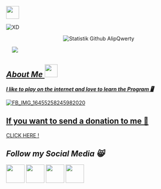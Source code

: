 <img src="https://emojis.slackmojis.com/emojis/images/1588315024/8823/hyperkitty.gif" width="35px">

![XD](https://img.shields.io/badge/Hi,Im-Alif--Febriyan-cyan)

<p align="center">
  <img alt="Statistik Github AlipQwerty" src="https://github-readme-stats.vercel.app/api?username=AlipQwerty&show_icons=true&include_all_commits=true&hide_border=true" />
<!-- <img alt="gambar profil" width="195px" src="https://avatars2.githubusercontent.com/u/26059688?s=460&u=d41b000a62eab50d000c3da604d151cec27bd850&v=4" /> -->
<!-- <img src="https://github-readme-stats.anuraghazra1.vercel.app/api/top-langs/?username=AlipQwerty&hide=ruby,perl&hide_border=true" /> -->
</p>
</a>
&nbsp;&nbsp;&nbsp;
<a href="https://github.com/AlipQwerty"><img src="https://github-readme-stats.vercel.app/api/top-langs/?username=AlipQwerty&layout=compact&theme=react&hide_border=true" />


<h2><b><i>About Me <img src="https://emojis.slackmojis.com/emojis/images/1588315024/8823/hyperkitty.gif" width="35px"></i></b></h2>
<b><i>I like to play on the internet and love to learn the Program 🖥</i></b>

![FB_IMG_16455258245982020](https://user-images.githubusercontent.com/100587195/155497091-3f177f4e-e8e0-4fcc-8fec-90894be3b55c.jpg)
<h2><b>If you want to send a donation to me 💸</i></b></h2>
<a href="https://saweria.co/alipqwerty">CLICK HERE !</a>

<h2><b><i>Follow my Social Media 😸</i></b></h2>

<a href="https://www.facebook.com/Awlad.khan.7"><img width="50" height="50" src="https://camo.githubusercontent.com/8f245234577766478eaf3ee72b0615e99bb9ef3eaa56e1c37f75692811181d5c/68747470733a2f2f6564656e742e6769746875622e696f2f537570657254696e7949636f6e732f696d616765732f7376672f66616365626f6f6b2e737667"></a>
<a href="https://www.messenger.com/awlad.khan.7"><img width="50" height="50" src="https://camo.githubusercontent.com/0b9b5efe8bd5edcdaec78496cf9ddaf6d98cd2b2574e23d5deca0b5e7eae583a/68747470733a2f2f6564656e742e6769746875622e696f2f537570657254696e7949636f6e732f696d616765732f7376672f6d657373656e6765722e737667"></a>
<a href="https://www.github.com/AlipQwerty"><img width="50" height="50" src="https://camo.githubusercontent.com/b079fe922f00c4b86f1b724fbc2e8141c468794ce8adbc9b7456e5e1ad09c622/68747470733a2f2f6564656e742e6769746875622e696f2f537570657254696e7949636f6e732f696d616765732f7376672f6769746875622e737667"></a>
<a href="https://youtube.com/channel/UC7swDqHCbdjxIWj2jkU5HNQ"><img width="50" height="50" src="https://camo.githubusercontent.com/d54e97f5edde790381f7e62b217410df33e066a0dc8f692f2fc6b25fc1768b0c/68747470733a2f2f6564656e742e6769746875622e696f2f537570657254696e7949636f6e732f696d616765732f7376672f796f75747562652e737667"></a>
